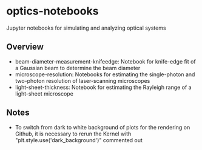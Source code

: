 # optics-notebooks
Jupyter notebooks for simulating and analyzing optical systems

## Overview
* beam-diameter-measurement-knifeedge: Notebook for knife-edge fit of a Gaussian beam to determine the beam diameter
* microscope-resolution: Notebooks for estimating the single-photon and two-photon resolution of laser-scanning microscopes
* light-sheet-thickness: Notebook for estimating the Rayleigh range of a light-sheet microscope

## Notes
* To switch from dark to white background of plots for the rendering on Github, it is necessary to rerun the Kernel with "plt.style.use('dark_background')" commented out
